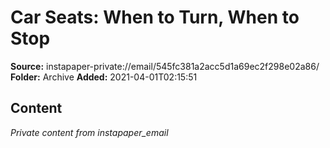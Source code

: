 # Car Seats: When to Turn, When to Stop

**Source:** instapaper-private://email/545fc381a2acc5d1a69ec2f298e02a86/
**Folder:** Archive
**Added:** 2021-04-01T02:15:51




## Content
*Private content from instapaper_email*
